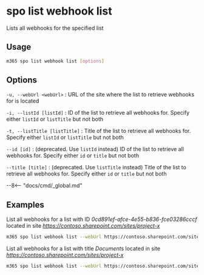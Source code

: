 # spo list webhook list

Lists all webhooks for the specified list

## Usage

```sh
m365 spo list webhook list [options]
```

## Options

`-u, --webUrl <webUrl>`
: URL of the site where the list to retrieve webhooks for is located

`-i, --listId [listId]`
: ID of the list to retrieve all webhooks for. Specify either `listId` or `listTitle` but not both

`-t, --listTitle [listTitle]`
: Title of the list to retrieve all webhooks for. Specify either `listId` or `listTitle` but not both

`--id [id]`
: (deprecated. Use `listId` instead) ID of the list to retrieve all webhooks for. Specify either `id` or `title` but not both

`--title [title]`
: (deprecated. Use `listTitle` instead) Title of the list to retrieve all webhooks for. Specify either `id` or `title` but not both

--8<-- "docs/cmd/_global.md"

## Examples

List all webhooks for a list with ID _0cd891ef-afce-4e55-b836-fce03286cccf_ located in site _https://contoso.sharepoint.com/sites/project-x_

```sh
m365 spo list webhook list --webUrl https://contoso.sharepoint.com/sites/project-x --listId 0cd891ef-afce-4e55-b836-fce03286cccf
```

List all webhooks for a list with title _Documents_ located in site _https://contoso.sharepoint.com/sites/project-x_

```sh
m365 spo list webhook list --webUrl https://contoso.sharepoint.com/sites/project-x --listTitle Documents
```
